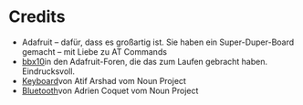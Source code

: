 Credits
===========================

- Adafruit – dafür, dass es großartig ist. Sie haben ein Super-Duper-Board gemacht – mit Liebe zu AT Commands
- [bbx10](https://forums.adafruit.com/viewtopic.php?f=53&t=145081&start=15)in den Adafruit-Foren, die das zum Laufen gebracht haben. Eindrucksvoll.
- [Keyboard](https://thenounproject.com/search/?q=keyboard&i=1442359)von Atif Arshad vom Noun Project
- [Bluetooth](https://thenounproject.com/search/?q=bluetooth&i=1678456)von Adrien Coquet vom Noun Project
